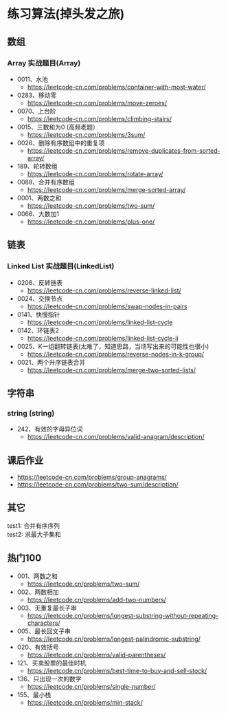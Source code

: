 # 练习算法(掉头发之旅)

## 数组
### Array 实战题目(Array)
- 0011、水池
  - https://leetcode-cn.com/problems/container-with-most-water/
- 0283、移动零
  - https://leetcode-cn.com/problems/move-zeroes/
- 0070、上台阶 
  - https://leetcode-cn.com/problems/climbing-stairs/
- 0015、三数和为0 (高频老题）
  - https://leetcode-cn.com/problems/3sum/
- 0026、删除有序数组中的重复项
  - https://leetcode-cn.com/problems/remove-duplicates-from-sorted-array/
- 189、轮转数组
  - https://leetcode-cn.com/problems/rotate-array/
- 0088、合并有序数组
  - https://leetcode-cn.com/problems/merge-sorted-array/
- 0001、两数之和
  - https://leetcode-cn.com/problems/two-sum/
- 0066、大数加1
  - https://leetcode-cn.com/problems/plus-one/


## 链表
### Linked List 实战题目(LinkedList)
- 0206、反转链表
  - https://leetcode-cn.com/problems/reverse-linked-list/
- 0024、交换节点
  - https://leetcode-cn.com/problems/swap-nodes-in-pairs
- 0141、快慢指针
  - https://leetcode-cn.com/problems/linked-list-cycle
- 0142、环链表2 
  - https://leetcode-cn.com/problems/linked-list-cycle-ii
- 0025、K一组翻转链表(太难了，知道思路，当场写出来的可能性也很小)
  - https://leetcode-cn.com/problems/reverse-nodes-in-k-group/
- 0021、两个升序链表合并
  - https://leetcode-cn.com/problems/merge-two-sorted-lists/
## 字符串
### string (string)
- 242、有效的字母异位词
  - https://leetcode-cn.com/problems/valid-anagram/description/
## 课后作业
- https://leetcode-cn.com/problems/group-anagrams/
- https://leetcode-cn.com/problems/two-sum/description/


## 其它
test1: 合并有序序列  
test2: 求最大子集和

## 热门100 
- 001、两数之和
  - https://leetcode.cn/problems/two-sum/
- 002、两数相加
  - https://leetcode.cn/problems/add-two-numbers/
- 003、无重复最长子串
  - https://leetcode.cn/problems/longest-substring-without-repeating-characters/
- 005、最长回文子串
  - https://leetcode.cn/problems/longest-palindromic-substring/ 
- 020、有效括号
  - https://leetcode.cn/problems/valid-parentheses/
- 121、买卖股票的最佳时机
  - https://leetcode.cn/problems/best-time-to-buy-and-sell-stock/
- 136、只出现一次的数字
  - https://leetcode.cn/problems/single-number/
- 155、最小栈
  - https://leetcode.cn/problems/min-stack/

